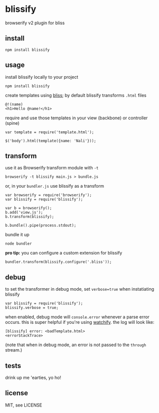 blissify
========

browserify v2 plugin for bliss


## install

```
npm install blissify
```


## usage

install blissify locally to your project

```
npm install blissify
```

create templates using [bliss](https://github.com/cstivers78/bliss/wiki); by default blissify transforms `.html` files

```
@!(name)
<h1>Hello @name!</h1>
```

require and use those templates in your view (backbone) or controller (spine)

```
var template = require('template.html');

$('body').html(template({name: 'Nali'}));
```


## transform

use it as Browserify transform module with `-t`

```
browserify -t blissify main.js > bundle.js
```

or, in your `bundler.js` use blissify as a transform

```
var browserify = require('browserify');
var blissify = require('blissify');

var b = browserify();
b.add('view.js');
b.transform(blissify);

b.bundle().pipe(process.stdout);
```

bundle it up

```
node bundler
```

**pro tip:** you can configure a custom extension for blissify

```
bundler.transform(blissify.configure('.bliss'));
```


## debug

to set the transformer in debug mode, set `verbose=true` when instatiating blissify

```
var blissify = require('blissify');
blissify.verbose = true;
```

when enabled, debug mode will `console.error` whenever a parse error occurs. this is super helpful if you're using [watchify](https://github.com/substack/watchify). the log will look like:

```
[blissify] error: <badTemplate.html>
<errorStackTrace>
```

(note that when in debug mode, an error is not passed to the `through` stream.)


## tests

drink up me 'earties, yo ho!


## license

MIT, see LICENSE
